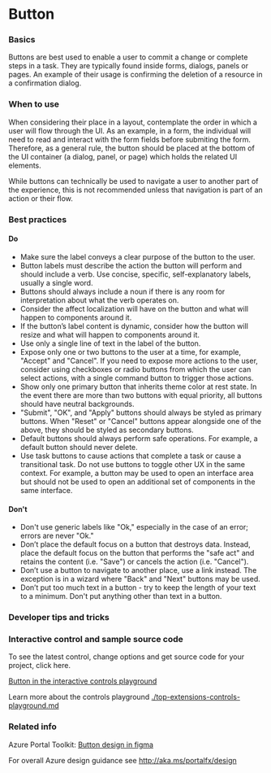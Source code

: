 ﻿# Button

 
<a name="basics"></a>
### Basics
Buttons are best used to enable a user to commit a change or complete steps in a task. They are typically found inside forms, dialogs, panels or pages. An example of their usage is confirming the deletion of a resource in a confirmation dialog.


<!-- TODO get an IMAGE to embed here -->


<!-- TODO get an SAMPLE CODE to embed here -->

 
<a name="when-to-use"></a>
### When to use
When considering their place in a layout, contemplate the order in which a user will flow through the UI. As an example, in a form, the individual will need to read and interact with the form fields before submiting the form. Therefore, as a general rule, the button should be placed at the bottom of the UI container (a dialog, panel, or page) which holds the related UI elements.

While buttons can technically be used to navigate a user to another part of the experience, this is not recommended unless that navigation is part of an action or their flow.


 
<a name="best-practices"></a>
### Best practices

<a name="best-practices-do"></a>
#### Do

* Make sure the label conveys a clear purpose of the button to the user.
* Button labels must describe the action the button will perform and should include a verb. Use concise, specific, self-explanatory labels, usually a single word.
* Buttons should always include a noun if there is any room for interpretation about what the verb operates on.
* Consider the affect localization will have on the button and what will happen to components around it.
* If the button’s label content is dynamic, consider how the button will resize and what will happen to components around it.
* Use only a single line of text in the label of the button.
* Expose only one or two buttons to the user at a time, for example, "Accept" and "Cancel". If you need to expose more actions to the user, consider using checkboxes or radio buttons from which the user can select actions, with a single command button to trigger those actions.
* Show only one primary button that inherits theme color at rest state. In the event there are more than two buttons with equal priority, all buttons should have neutral backgrounds.
* "Submit", "OK", and "Apply" buttons should always be styled as primary buttons. When "Reset" or "Cancel" buttons appear alongside one of the above, they should be styled as secondary buttons.
* Default buttons should always perform safe operations. For example, a default button should never delete.
* Use task buttons to cause actions that complete a task or cause a transitional task. Do not use buttons to toggle other UX in the same context. For example, a button may be used to open an interface area but should not be used to open an additional set of components in the same interface.

<a name="best-practices-don-t"></a>
#### Don&#39;t

* Don't use generic labels like "Ok," especially in the case of an error; errors are never "Ok."
* Don’t place the default focus on a button that destroys data. Instead, place the default focus on the button that performs the "safe act" and retains the content (i.e. "Save") or cancels the action (i.e. "Cancel").
* Don’t use a button to navigate to another place, use a link instead. The exception is in a wizard where "Back" and "Next" buttons may be used.
* Don’t put too much text in a button - try to keep the length of your text to a minimum.
Don't put anything other than text in a button.


 
<a name="developer-tips-and-tricks"></a>
### Developer tips and tricks



<a name="interactive-control-and-sample-source-code"></a>
### Interactive control and sample source code
To see the latest control, change options and get source code for your project, click here.

<a href="https://ms.portal.azure.com/?Microsoft_Azure_Playground=true#blade/Microsoft_Azure_Playground/ControlsIndexBlade/Button_create_Playground" target="_blank">Button in the interactive controls playground</a>

Learn more about the controls playground [./top-extensions-controls-playground.md](./top-extensions-controls-playground.md)

 
<a name="related-info"></a>
### Related info

Azure Portal Toolkit: <a href="https://www.figma.com/file/Bwn8rmUOYtnPRwA3JoQTBn/Azure-Portal-Toolkit?node-id=3019%3A285" target="_blank">Button design in figma</a>

For overall Azure design guidance see http://aka.ms/portalfx/design


